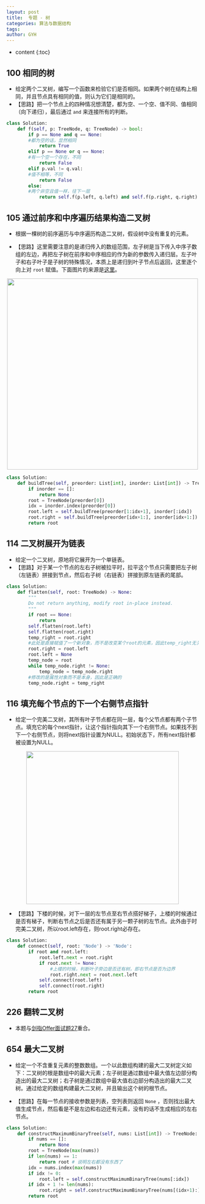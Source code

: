 ```yaml
---
layout: post
title:  专题 - 树
categories: 算法与数据结构
tags: 
author: GYH
---
```


* content
{:toc}

## 100 相同的树

- 给定两个二叉树，编写一个函数来检验它们是否相同。如果两个树在结构上相同，并且节点具有相同的值，则认为它们是相同的。
- 【思路】把一个节点上的四种情况想清楚，都为空、一个空、值不同、值相同（向下递归），最后通过 `and` 来连接所有的判断。

```python
class Solution:
    def f(self, p: TreeNode, q: TreeNode) -> bool:
        if p == None and q == None:
        #都为空的话，显然相同
            return True
        elif p == None or q == None:
        #有一个空一个存在，不同
            return False
        elif p.val != q.val:
        #值不相等，不同
            return False
        else:
        #两个非空且值一样，往下一层
            return self.f(p.left, q.left) and self.f(p.right, q.right)
```

## 105 通过前序和中序遍历结果构造二叉树

- 根据一棵树的前序遍历与中序遍历构造二叉树，假设树中没有重复的元素。

- 【思路】这里需要注意的是递归传入的数组范围，左子树是当下传入中序子数组的左边，再把左子树在前序和中序相应的作为新的参数传入递归层。左子叶子和右子叶子是子树的特殊情况，本质上是递归到叶子节点后返回，这里逐个向上对 `root` 赋值。下面图片的来源是[这里](https://leetcode-cn.com/problems/construct-binary-tree-from-preorder-and-inorder-traversal/solution/qian-xu-bian-li-python-dai-ma-java-dai-ma-by-liwei/)。

<div align="center"> <img src="https://s1.ax1x.com/2020/10/28/B8CkPe.png" width = 500 /> </div>

```python
class Solution:
    def buildTree(self, preorder: List[int], inorder: List[int]) -> TreeNode:
        if inorder == []:
            return None
        root = TreeNode(preorder[0])
        idx = inorder.index(preorder[0])
        root.left = self.buildTree(preorder[1:idx+1], inorder[:idx])
        root.right = self.buildTree(preorder[idx+1:], inorder[idx+1:])
        return root
```

## 114 二叉树展开为链表

- 给定一个二叉树，原地将它展开为一个单链表。
- 【思路】对于某一个节点的左右子树被拉平时，拉平这个节点只需要把左子树（左链表）拼接到节点，然后右子树（右链表）拼接到原左链表的尾部。

```python
class Solution:
    def flatten(self, root: TreeNode) -> None:
        """
        Do not return anything, modify root in-place instead.
        """
        if root == None:
            return
        self.flatten(root.left)
        self.flatten(root.right)
        temp_right = root.right
        #此处是直接赋值了一个新对象，而不是改变某个root的元素，因此temp_right无关
        root.right = root.left
        root.left = None
        temp_node = root
        while temp_node.right != None:
            temp_node = temp_node.right
        #修改的是属性对象而不是本身，因此是正确的
        temp_node.right = temp_right
```

## 116 填充每个节点的下一个右侧节点指针

- 给定一个完美二叉树，其所有叶子节点都在同一层，每个父节点都有两个子节点。填充它的每个next指针，让这个指针指向其下一个右侧节点。如果找不到下一个右侧节点，则将next指针设置为NULL。初始状态下，所有next指针都被设置为NULL。

<div align="center"> <img src="https://s1.ax1x.com/2020/10/19/0zlbnI.png" width = 400 /> </div>

- 【思路】下楼的时候，对下一层的左节点至右节点搭好梯子，上楼的时候通过是否有梯子，判断右节点之后是否还有属于另一颗子树的左节点。此外由于时完美二叉树，所以root.left存在，则root.right必存在。

```python
class Solution:
    def connect(self, root: 'Node') -> 'Node':
        if root and root.left:
            root.left.next = root.right
            if root.next != None:
                #上楼的时候，判断叶子旁边是否还有树，即右节点是否为边界
                root.right.next = root.next.left
            self.connect(root.left)
            self.connect(root.right)
        return root
```

## 226 翻转二叉树

- 本题与[剑指Offer面试题27](https://gyhhaha.github.io/2020/10/18/%E5%89%91%E6%8C%87Offer/#%E9%9D%A2%E8%AF%95%E9%A2%9827-%E4%BA%8C%E5%8F%89%E6%A0%91%E7%9A%84%E9%95%9C%E5%83%8F)重合。

## 654 最大二叉树

- 给定一个不含重复元素的整数数组。一个以此数组构建的最大二叉树定义如下：二叉树的根是数组中的最大元素；左子树是通过数组中最大值左边部分构造出的最大二叉树；右子树是通过数组中最大值右边部分构造出的最大二叉树。通过给定的数组构建最大二叉树，并且输出这个树的根节点。

- 【思路】在每一节点的接收参数是列表，空列表则返回 `None` ，否则找出最大值生成节点，然后看是不是左边和右边还有元素，没有的话不生成相应的左右节点。

```python
class Solution:
    def constructMaximumBinaryTree(self, nums: List[int]) -> TreeNode:
        if nums == []:
            return None
        root = TreeNode(max(nums))
        if len(nums) == 1:
            return root # 说明左右都没有东西了
        idx = nums.index(max(nums))
        if idx != 0:
            root.left = self.constructMaximumBinaryTree(nums[:idx])
        if idx + 1 != len(nums):
            root.right = self.constructMaximumBinaryTree(nums[(idx+1):])
        return root
```